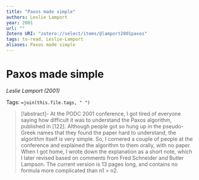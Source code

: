 ```yaml
---
title: "Paxos made simple"
authors: Leslie Lamport
year: 2001
url: ""
Zotero URI: "zotero://select/items/@lamport2001paxos"
tags: to-read, Leslie-Lamport
aliases: Paxos made simple
---
```


# Paxos made simple  
_Leslie Lamport (2001)_

Tags: `=join(this.file.tags, " ")`

> [!abstract]-
> At the PODC 2001 conference, I got tired of everyone saying how difficult it was to understand the Paxos algorithm, published in [122]. Although people got so hung up in the pseudo-Greek names that they found the paper hard to understand, the algorithm itself is very simple. So, I cornered a couple of people at the conference and explained the algorithm to them orally, with no paper. When I got home, I wrote down the explanation as a short note, which I later revised based on comments from Fred Schneider and Butler Lampson. The current version is 13 pages long, and contains no formula more complicated than n1 > n2.


